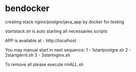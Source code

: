 # bendocker

creating stack nginx/postgre/java_app by docker for testing


startstack.sh  is auto starting all necessaries scripts

APP is available at - http://localhost


You may manual start in next sequence:
1 -  1startpostgre.sh
2 -  2startgerrit.sh
3 -  3startnginx.sh


To remove all  please execute rmALL.sh